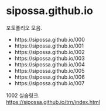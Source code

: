 # sipossa.github.io

포토폴리오 모음. <br>
<ul>
  <li> https://sipossa.github.io/000 </li>
  <li> https://sipossa.github.io/001 </li>
  <li> https://sipossa.github.io/002 </li>
  <li> https://sipossa.github.io/003 </li>
  <li> https://sipossa.github.io/004 </li>
  <li> https://sipossa.github.io/005 </li>
  <li> https://sipossa.github.io/006 </li>
  <li> https://sipossa.github.io/007 </li>
</ul>

1002 실습링크. <br>
https://sipossa.github.io/trn/index.html
